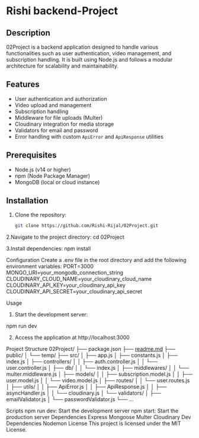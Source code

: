 # Rishi backend-Project

## Description
02Project is a backend application designed to handle various functionalities such as user authentication, video management, and subscription handling. It is built using Node.js and follows a modular architecture for scalability and maintainability.

## Features
- User authentication and authorization
- Video upload and management
- Subscription handling
- Middleware for file uploads (Multer)
- Cloudinary integration for media storage
- Validators for email and password
- Error handling with custom `ApiError` and `ApiResponse` utilities

## Prerequisites
- Node.js (v14 or higher)
- npm (Node Package Manager)
- MongoDB (local or cloud instance)

## Installation
1. Clone the repository:
   ```bash
   git clone https://github.com/Rishi-Rijal/02Project.git

2.Navigate to the project directory:
cd 02Project

3.Install dependencies:
npm install

Configuration
Create a .env file in the root directory and add the following environment variables:
PORT=3000
MONGO_URI=your_mongodb_connection_string
CLOUDINARY_CLOUD_NAME=your_cloudinary_cloud_name
CLOUDINARY_API_KEY=your_cloudinary_api_key
CLOUDINARY_API_SECRET=your_cloudinary_api_secret


Usage
1. Start the development server:

npm run dev

2. Access the application at http://localhost:3000

Project Structure
02Project/
├── package.json
├── [readme.md](http://_vscodecontentref_/1)
├── public/
│   └── temp/
├── src/
│   ├── app.js
│   ├── constants.js
│   ├── index.js
│   ├── controllers/
│   │   ├── auth.controller.js
│   │   └── user.controller.js
│   ├── db/
│   │   └── index.js
│   ├── middlewares/
│   │   └── multer.middleware.js
│   ├── models/
│   │   ├── subscription.model.js
│   │   ├── user.model.js
│   │   └── video.model.js
│   ├── routes/
│   │   └── user.routes.js
│   ├── utils/
│   │   ├── ApiError.js
│   │   ├── ApiResponse.js
│   │   ├── asyncHandler.js
│   │   └── cloudinary.js
│   └── validators/
│       ├── emailValidator.js
│       └── passwordValidator.js
└── ...

Scripts
npm run dev: Start the development server
npm start: Start the production server
Dependencies
Express
Mongoose
Multer
Cloudinary
Dev Dependencies
Nodemon
License
This project is licensed under the MIT License.